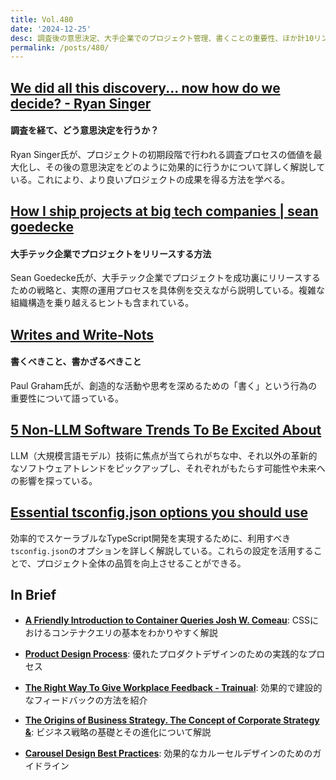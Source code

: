 ```yaml
---
title: Vol.480
date: '2024-12-25'
desc: 調査後の意思決定、大手企業でのプロジェクト管理、書くことの重要性、ほか計10リンク
permalink: /posts/480/
---
```


## [We did all this discovery... now how do we decide? - Ryan Singer](https://www.feltpresence.com/discovery-how-to-decide/)
#### 調査を経て、どう意思決定を行うか？

Ryan Singer氏が、プロジェクトの初期段階で行われる調査プロセスの価値を最大化し、その後の意思決定をどのように効果的に行うかについて詳しく解説している。これにより、より良いプロジェクトの成果を得る方法を学べる。

## [How I ship projects at big tech companies | sean goedecke](https://www.seangoedecke.com/how-to-ship/)
#### 大手テック企業でプロジェクトをリリースする方法

Sean Goedecke氏が、大手テック企業でプロジェクトを成功裏にリリースするための戦略と、実際の運用プロセスを具体例を交えながら説明している。複雑な組織構造を乗り越えるヒントも含まれている。

## [Writes and Write-Nots](https://www.paulgraham.com/writes.html)
#### 書くべきこと、書かざるべきこと

Paul Graham氏が、創造的な活動や思考を深めるための「書く」という行為の重要性について語っている。

## [5 Non-LLM Software Trends To Be Excited About](https://read.engineerscodex.com/p/5-non-llm-software-trends-to-be-excited?publication_id=1748074&r=18y4a0)

LLM（大規模言語モデル）技術に焦点が当てられがちな中、それ以外の革新的なソフトウェアトレンドをピックアップし、それぞれがもたらす可能性や未来への影響を探っている。

## [Essential tsconfig.json options you should use](https://tduyng.com/blog/tsconfig-options-you-should-use/)

効率的でスケーラブルなTypeScript開発を実現するために、利用すべき`tsconfig.json`のオプションを詳しく解説している。これらの設定を活用することで、プロジェクト全体の品質を向上させることができる。

## In Brief

- **[A Friendly Introduction to Container Queries  Josh W. Comeau](https://www.joshwcomeau.com/css/container-queries-introduction/)**: CSSにおけるコンテナクエリの基本をわかりやすく解説

- **[Product Design Process](https://uxplanet.org/product-design-process-e25d5b31c581)**: 優れたプロダクトデザインのための実践的なプロセス

- **[The Right Way To Give Workplace Feedback - Trainual](https://trainual.com/manual/the-right-way-to-give-workplace-feedback)**: 効果的で建設的なフィードバックの方法を紹介

- **[The Origins of Business Strategy. The Concept of Corporate Strategy &](https://rogermartin.medium.com/the-origins-of-business-strategy-3eba7a225ee8)**: ビジネス戦略の基礎とその進化について解説

- **[Carousel Design Best Practices](https://uxplanet.org/carousel-design-best-practices-5ed4e7de90e2)**: 効果的なカルーセルデザインのためのガイドライン
